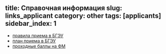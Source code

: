 title: Справочная информация
slug: links_applicant
category: other
tags: [applicants]
sidebar_index: 1
---

- [правила приема в БГЭУ](http://bseu.by/russian/abiturient/meeting.htm)
- [план приема в БГЭУ](http://bseu.by/russian/abiturient/plan.htm)
- [проходные баллы на ФМ](/files/scores.xls)